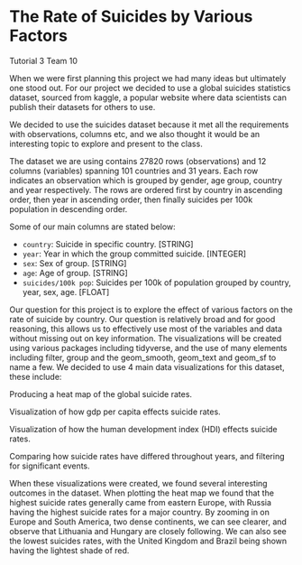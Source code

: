 The Rate of Suicides by Various Factors
================
Tutorial 3 Team 10

When we were first planning this project we had many ideas but
ultimately one stood out. For our project we decided to use a global
suicides statistics dataset, sourced from kaggle, a popular website
where data scientists can publish their datasets for others to use.

We decided to use the suicides dataset because it met all the
requirements with observations, columns etc, and we also thought it
would be an interesting topic to explore and present to the class.

The dataset we are using contains 27820 rows (observations) and 12
columns (variables) spanning 101 countries and 31 years. Each row
indicates an observation which is grouped by gender, age group, country
and year respectively. The rows are ordered first by country in
ascending order, then year in ascending order, then finally suicides per
100k population in descending order.

Some of our main columns are stated below:

  - `country`: Suicide in specific country. \[STRING\]
  - `year`: Year in which the group committed suicide. \[INTEGER\]
  - `sex`: Sex of group. \[STRING\]
  - `age`: Age of group. \[STRING\]
  - `suicides/100k pop`: Suicides per 100k of population grouped by
    country, year, sex, age. \[FLOAT\]

Our question for this project is to explore the effect of various
factors on the rate of suicide by country. Our question is relatively
broad and for good reasoning, this allows us to effectively use most of
the variables and data without missing out on key information. The
visualizations will be created using various packages including
tidyverse, and the use of many elements including filter, group and the
geom\_smooth, geom\_text and geom\_sf to name a few. We decided to use 4
main data visualizations for this dataset, these include:

Producing a heat map of the global suicide rates.

Visualization of how gdp per capita effects suicide rates.

Visualization of how the human development index (HDI) effects suicide
rates.

Comparing how suicide rates have differed throughout years, and
filtering for significant events.

When these visualizations were created, we found several interesting
outcomes in the dataset. When plotting the heat map we found that the
highest suicide rates generally came from eastern Europe, with Russia
having the highest suicide rates for a major country. By zooming in on
Europe and South America, two dense continents, we can see clearer, and
observe that Lithuania and Hungary are closely following. We can also
see the lowest suicides rates, with the United Kingdom and Brazil being
shown having the lightest shade of red.
